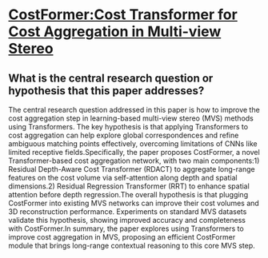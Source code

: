 # [CostFormer:Cost Transformer for Cost Aggregation in Multi-view Stereo](https://arxiv.org/abs/2305.10320)

## What is the central research question or hypothesis that this paper addresses?

The central research question addressed in this paper is how to improve the cost aggregation step in learning-based multi-view stereo (MVS) methods using Transformers. The key hypothesis is that applying Transformers to cost aggregation can help explore global correspondences and refine ambiguous matching points effectively, overcoming limitations of CNNs like limited receptive fields.Specifically, the paper proposes CostFormer, a novel Transformer-based cost aggregation network, with two main components:1) Residual Depth-Aware Cost Transformer (RDACT) to aggregate long-range features on the cost volume via self-attention along depth and spatial dimensions.2) Residual Regression Transformer (RRT) to enhance spatial attention before depth regression.The overall hypothesis is that plugging CostFormer into existing MVS networks can improve their cost volumes and 3D reconstruction performance. Experiments on standard MVS datasets validate this hypothesis, showing improved accuracy and completeness with CostFormer.In summary, the paper explores using Transformers to improve cost aggregation in MVS, proposing an efficient CostFormer module that brings long-range contextual reasoning to this core MVS step.
